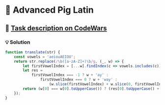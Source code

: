 # 📝 Advanced Pig Latin

## 🔗 [Task description on CodeWars](https://www.codewars.com/kata/533c46b140aafec05b000d31)

### 💡 Solution

```javascript
function translate(str) {
    const vowels = 'aeiouAEIOU';
    return str.replace(/\b([a-zA-Z]+)\b/g, (_, w) => {
        let firstVowelIndex = [...w].findIndex(с => vowels.includes(с));
        let res =
            firstVowelIndex === -1 ? w + 'ay' :
                firstVowelIndex === 0 ? w + 'way' :
                    (w.slice(firstVowelIndex) + w.slice(0, firstVowelIndex).toLowerCase() + 'ay');
        return (w[0] === w[0].toUpperCase()) ? (res[0].toUpperCase() + res.slice(1)) : res;
    });
}
```
